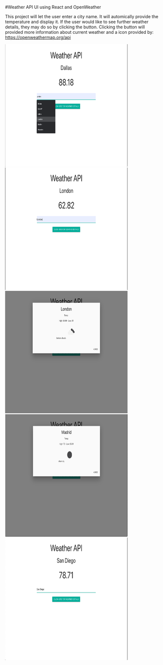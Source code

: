 #Weather API UI using React and OpenWeather 

This project will let the user enter a city name. It will automically provide the temperature and display it.
If the user would like to see further weather details, they may do so by clicking the button.
Clicking the button will provided more information about current weather and a icon provided by:
https://openweathermap.org/api


<p float="left">
  <img src="https://github.com/JaimeGoB/Weather_API/blob/master/status/demo/Dallas.png" width="400" height="400" />
  <img src="https://github.com/JaimeGoB/Weather_API/blob/master/status/demo/London1.png" width="400" height="400" />
  <img src="https://github.com/JaimeGoB/Weather_API/blob/master/status/demo/London2.png" width="400" height="400" />
  <img src="https://github.com/JaimeGoB/Weather_API/blob/master/status/demo/Madrid.png" width="400" height="400" />
  <img src="https://github.com/JaimeGoB/Weather_API/blob/master/status/demo/SanDiego.png" width="400" height="400" />

</p>
